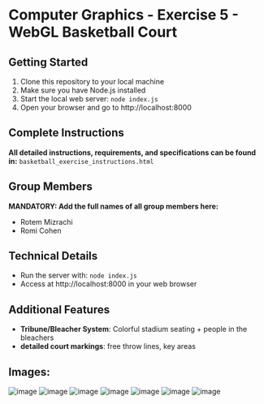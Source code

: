 # Computer Graphics - Exercise 5 - WebGL Basketball Court

## Getting Started
1. Clone this repository to your local machine
2. Make sure you have Node.js installed
3. Start the local web server: `node index.js`
4. Open your browser and go to http://localhost:8000

## Complete Instructions
**All detailed instructions, requirements, and specifications can be found in:**
`basketball_exercise_instructions.html`

## Group Members
**MANDATORY: Add the full names of all group members here:**
- Rotem Mizrachi
- Romi Cohen

## Technical Details
- Run the server with: `node index.js`
- Access at http://localhost:8000 in your web browser

## Additional Features
-  **Tribune/Bleacher System**: Colorful stadium seating + people in the bleachers
- **detailed court markings**: free throw lines, key areas

 ## Images:
![image](https://github.com/user-attachments/assets/7ac87a3d-7f56-43e7-bc9f-0aeafb3d4c1c)
![image](https://github.com/user-attachments/assets/b6c80bdf-8c14-4b3d-a1c6-4be641604f26)
![image](https://github.com/user-attachments/assets/431809b7-4cb8-4895-b401-6caadf9e5281)
![image](https://github.com/user-attachments/assets/40567271-aa6b-46e5-a1e9-8a0b2bb4d483)
![image](https://github.com/user-attachments/assets/86bd7086-2548-49c3-8618-2c0e93972dd4)
![image](https://github.com/user-attachments/assets/a26595b4-6b75-443f-b3f3-f282ba9bb904)
![image](https://github.com/user-attachments/assets/70ab2469-a7a4-4274-b59d-a5e79e506e25)

